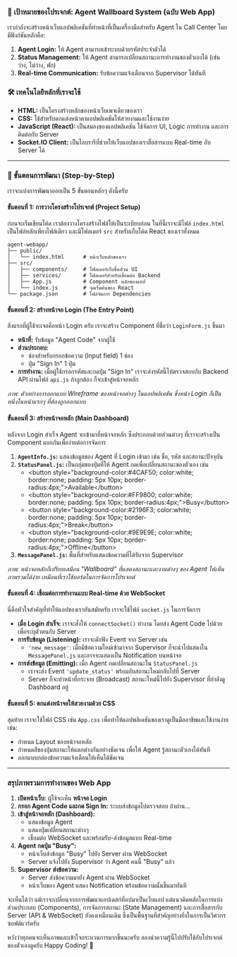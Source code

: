 ### **🎯 เป้าหมายของโปรเจกต์: Agent Wallboard System (ฉบับ Web App)**

เรากำลังจะสร้างหน้าเว็บแอปพลิเคชันที่ทำหน้าที่เป็นเครื่องมือสำหรับ Agent ใน Call Center โดยมีฟังก์ชันหลักคือ:

1.  **Agent Login:** ให้ Agent สามารถเข้าระบบด้วยรหัสประจำตัวได้
2.  **Status Management:** ให้ Agent สามารถเปลี่ยนสถานะการทำงานของตัวเองได้ (เช่น ว่าง, ไม่ว่าง, พัก)
3.  **Real-time Communication:** รับข้อความแจ้งเตือนจาก Supervisor ได้ทันที

### **🛠️ เทคโนโลยีหลักที่เราจะใช้**

  * **HTML:** เป็นโครงสร้างหลักของหน้าเว็บเพจเดียวของเรา
  * **CSS:** ใช้สำหรับตกแต่งหน้าตาแอปพลิเคชันให้สวยงามและใช้งานง่าย
  * **JavaScript (React):** เป็นสมองของแอปพลิเคชัน ใช้จัดการ UI, Logic การทำงาน และการติดต่อกับ Server
  * **Socket.IO Client:** เป็นไลบรารีที่ช่วยให้เว็บแอปของเราสื่อสารแบบ Real-time กับ Server ได้

-----

### **🚀 ขั้นตอนการพัฒนา (Step-by-Step)**

เราจะแบ่งการพัฒนาออกเป็น 5 ขั้นตอนหลักๆ ดังนี้ครับ

#### **ขั้นตอนที่ 1: การวางโครงสร้างโปรเจกต์ (Project Setup)**

ก่อนจะเริ่มเขียนโค้ด เราต้องวางโครงสร้างไฟล์ให้เป็นระเบียบก่อน ในที่นี้เราจะมีไฟล์ `index.html` เป็นไฟล์หลักเพียงไฟล์เดียว และมีโฟลเดอร์ `src` สำหรับเก็บโค้ด React ของเราทั้งหมด

```
agent-webapp/
├── public/
│   └── index.html      # หน้าเว็บหลักของเรา
├── src/
│   ├── components/     # โฟลเดอร์เก็บชิ้นส่วน UI
│   ├── services/       # โฟลเดอร์สำหรับเชื่อมต่อ Backend
│   ├── App.js          # Component หลักของแอป
│   └── index.js        # จุดเริ่มต้นของ React
└── package.json        # ไฟล์จัดการ Dependencies
```

#### **ขั้นตอนที่ 2: สร้างหน้าจอ Login (The Entry Point)**

สิ่งแรกที่ผู้ใช้จะเจอคือหน้า Login ครับ เราจะสร้าง Component ที่ชื่อว่า `LoginForm.js` ขึ้นมา

  * **หน้าที่:** รับข้อมูล "Agent Code" จากผู้ใช้
  * **ส่วนประกอบ:**
      * ช่องสำหรับกรอกข้อความ (Input field) 1 ช่อง
      * ปุ่ม "Sign In" 1 ปุ่ม
  * **การทำงาน:** เมื่อผู้ใช้กรอกรหัสและกดปุ่ม "Sign In" เราจะส่งรหัสนี้ไปตรวจสอบกับ Backend API ผ่านไฟล์ `api.js` ถ้าถูกต้อง ก็จะเข้าสู่หน้าจอหลัก

*ภาพ: ตัวอย่างการออกแบบ Wireframe ของหน้าจอต่างๆ ในแอปพลิเคชัน ซึ่งหน้า Login ก็เป็นหนึ่งในหน้าแรกๆ ที่ต้องถูกออกแบบ*

#### **ขั้นตอนที่ 3: สร้างหน้าจอหลัก (Main Dashboard)**

หลังจาก Login สำเร็จ Agent จะเข้ามาที่หน้าจอหลัก ซึ่งประกอบด้วยส่วนต่างๆ ที่เราจะสร้างเป็น Component แยกกันเพื่อง่ายต่อการจัดการ

1.  **`AgentInfo.js`:** แสดงข้อมูลของ Agent ที่ Login เข้ามา เช่น ชื่อ, รหัส และสถานะปัจจุบัน
2.  **`StatusPanel.js`:** เป็นกลุ่มของปุ่มที่ให้ Agent กดเพื่อเปลี่ยนสถานะของตัวเอง เช่น
      * \<button style="background-color:\#4CAF50; color:white; border:none; padding: 5px 10px; border-radius:4px;"\>Available\</button\>
      * \<button style="background-color:\#FF9800; color:white; border:none; padding: 5px 10px; border-radius:4px;"\>Busy\</button\>
      * \<button style="background-color:\#2196F3; color:white; border:none; padding: 5px 10px; border-radius:4px;"\>Break\</button\>
      * \<button style="background-color:\#9E9E9E; color:white; border:none; padding: 5px 10px; border-radius:4px;"\>Offline\</button\>
3.  **`MessagePanel.js`:** พื้นที่สำหรับแสดงข้อความที่ได้รับจาก Supervisor

*ภาพ: หน้าจอหลักก็เปรียบเสมือน "Wallboard" ที่แสดงสถานะและงานต่างๆ ของ Agent ให้เห็นภาพรวมได้ง่าย เหมือนที่เราใช้บอร์ดในการจัดการโปรเจกต์*

#### **ขั้นตอนที่ 4: เชื่อมต่อการทำงานแบบ Real-time ด้วย WebSocket**

นี่คือหัวใจสำคัญที่ทำให้แอปของเราทันสมัยครับ เราจะใช้ไฟล์ `socket.js` ในการจัดการ

  * **เมื่อ Login สำเร็จ:** เราจะสั่งให้ `connectSocket()` ทำงาน โดยส่ง Agent Code ไปด้วยเพื่อระบุตัวตนกับ Server
  * **การรับข้อมูล (Listening):** เราจะดักฟัง Event จาก Server เช่น
      * `'new_message'`: เมื่อมีข้อความใหม่เข้ามาจาก Supervisor ก็จะนำไปแสดงใน `MessagePanel.js` และอาจจะแสดงเป็น Notification บนหน้าจอ
  * **การส่งข้อมูล (Emitting):** เมื่อ Agent กดเปลี่ยนสถานะใน `StatusPanel.js`
      * เราจะส่ง Event `'update_status'` พร้อมกับสถานะใหม่กลับไปที่ Server
      * Server ก็จะทำหน้าที่กระจาย (Broadcast) สถานะใหม่นี้ไปยัง Supervisor ที่กำลังดู Dashboard อยู่

#### **ขั้นตอนที่ 5: ตกแต่งหน้าจอให้สวยงามด้วย CSS**

สุดท้าย เราจะใช้ไฟล์ CSS เช่น `App.css` เพื่อทำให้แอปพลิเคชันของเราดูเป็นมืออาชีพและใช้งานง่าย เช่น:

  * กำหนด Layout ของหน้าจอหลัก
  * กำหนดสีของปุ่มสถานะให้แตกต่างกันอย่างชัดเจน เพื่อให้ Agent รู้สถานะตัวเองได้ทันที
  * ออกแบบกล่องข้อความแจ้งเตือนให้เห็นได้ชัดเจน

-----

### **สรุปภาพรวมการทำงานของ Web App**

1.  **เปิดหน้าเว็บ:** ผู้ใช้จะเห็น **หน้าจอ Login**
2.  **กรอก Agent Code และกด Sign In:** ระบบส่งข้อมูลไปตรวจสอบ ถ้าผ่าน...
3.  **เข้าสู่หน้าจอหลัก (Dashboard):**
      * แสดงข้อมูล Agent
      * แสดงปุ่มเปลี่ยนสถานะต่างๆ
      * เชื่อมต่อ WebSocket และพร้อมรับ-ส่งข้อมูลแบบ Real-time
4.  **Agent กดปุ่ม "Busy":**
      * หน้าเว็บส่งข้อมูล "Busy" ไปยัง Server ผ่าน WebSocket
      * Server แจ้งไปยัง Supervisor ว่า Agent คนนี้ "Busy" แล้ว
5.  **Supervisor ส่งข้อความ:**
      * Server ส่งข้อความมายัง Agent ผ่าน WebSocket
      * หน้าเว็บของ Agent แสดง Notification พร้อมข้อความนั้นขึ้นมาทันที

จะเห็นได้ว่า แม้เราจะเปลี่ยนจากการพัฒนาแอปเดสก์ท็อปมาเป็นเว็บแอป แต่แนวคิดหลักในการแบ่งส่วนประกอบ (Components), การจัดการสถานะ (State Management) และการสื่อสารกับ Server (API & WebSocket) ยังคงเหมือนเดิม ซึ่งเป็นพื้นฐานที่สำคัญอย่างยิ่งในการเป็นวิศวกรซอฟต์แวร์ครับ

หวังว่าทุกคนจะเห็นภาพและเข้าใจกระบวนการมากขึ้นนะครับ ลองนำความรู้นี้ไปปรับใช้กับโปรเจกต์ของตัวเองดูครับ Happy Coding\! 🚀